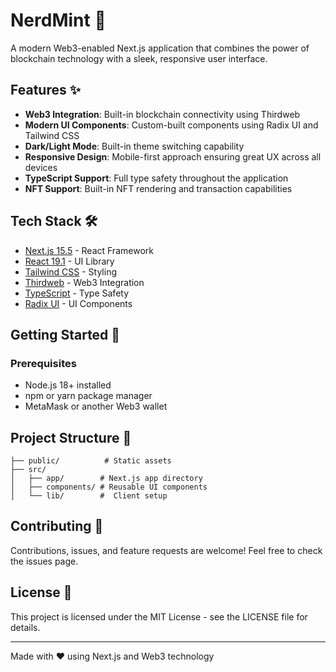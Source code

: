 # NerdMint 🌟

A modern Web3-enabled Next.js application that combines the power of blockchain technology with a sleek, responsive user interface.

## Features ✨

- **Web3 Integration**: Built-in blockchain connectivity using Thirdweb
- **Modern UI Components**: Custom-built components using Radix UI and Tailwind CSS
- **Dark/Light Mode**: Built-in theme switching capability
- **Responsive Design**: Mobile-first approach ensuring great UX across all devices
- **TypeScript Support**: Full type safety throughout the application
- **NFT Support**: Built-in NFT rendering and transaction capabilities

## Tech Stack 🛠️

- [Next.js 15.5](https://nextjs.org/) - React Framework
- [React 19.1](https://react.dev/) - UI Library
- [Tailwind CSS](https://tailwindcss.com/) - Styling
- [Thirdweb](https://thirdweb.com/) - Web3 Integration
- [TypeScript](https://www.typescriptlang.org/) - Type Safety
- [Radix UI](https://www.radix-ui.com/) - UI Components

## Getting Started 🚀

### Prerequisites

- Node.js 18+ installed
- npm or yarn package manager
- MetaMask or another Web3 wallet

## Project Structure 📁

```
├── public/          # Static assets
├── src/
│   ├── app/        # Next.js app directory
│   ├── components/ # Reusable UI components
│   └── lib/        #  Client setup
```


## Contributing 🤝

Contributions, issues, and feature requests are welcome! Feel free to check the issues page.

## License 📄

This project is licensed under the MIT License - see the LICENSE file for details.

---

Made with ❤️ using Next.js and Web3 technology
